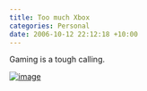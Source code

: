 ```yaml
---
title: Too much Xbox
categories: Personal
date: 2006-10-12 22:12:18 +10:00
---
```


Gaming is a tough calling.

[![image][1]][0]

[0]: /files/WindowsLiveWriter/ToomuchXbox_CEFC/20061012-220706.jpg
[1]: /files/WindowsLiveWriter/ToomuchXbox_CEFC/20061012-220706_thumb.jpg
